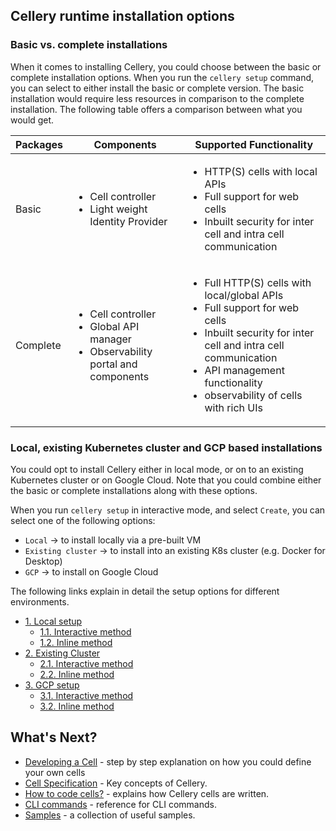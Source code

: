 ## Cellery runtime installation options

### Basic vs. complete installations
When it comes to installing Cellery, you could choose between the basic or complete installation options. When you run the `cellery setup` command, 
you can select to either install the basic or complete version.
The basic installation would require less resources in comparison to the complete installation.
The following table offers a comparison between what you would get.

| Packages | Components | Supported Functionality | 
|----------|------------|-------------------------|
| Basic | <ul><li>Cell controller</li><li>Light weight Identity Provider</li></ul>|<ul><li>HTTP(S) cells with local APIs</li><li>Full support for web cells</li><li>Inbuilt security for inter cell and intra cell communication</li></ul> |
| Complete | <ul><li>Cell controller</li><li>Global API manager</li><li>Observability portal and components</li></ul>| <ul><li>Full HTTP(S) cells with local/global APIs</li><li>Full support for web cells</li><li>Inbuilt security for inter cell and intra cell communication</li><li>API management functionality</li><li>observability of cells with rich UIs</li></ul> |

### Local, existing Kubernetes cluster and GCP based installations

You could opt to install Cellery either in local mode, or on to an existing Kubernetes cluster or on Google Cloud.
Note that you could combine either the basic or complete installations along with these options.

When you run `cellery setup` in interactive mode, and select `Create`, you can select one of the following options:

* `Local` -> to install locally via a pre-built VM 
* `Existing cluster` -> to install into an existing K8s cluster (e.g. Docker for Desktop)
* `GCP` -> to install on Google Cloud

The following links explain in detail the setup options for different environments.

* [1. Local setup](setup/local-setup.md)
    * [1.1. Interactive method](setup/local-setup.md#interactive-method)
    * [1.2. Inline method](setup/local-setup.md#inline-method)
* [2. Existing Cluster](setup/existing-cluster.md)
    * [2.1. Interactive method](setup/existing-cluster.md#interactive-method)
    * [2.2. Inline method](setup/existing-cluster.md#inline-method)
* [3. GCP setup](setup/gcp-setup.md) 
    * [3.1. Interactive method](setup/gcp-setup.md#interactive-method)
    * [3.2. Inline method](setup/gcp-setup.md#inline-method)

## What's Next?
- [Developing a Cell](writing-a-cell.md) - step by step explanation on how you could define your own cells
- [Cell Specification](https://github.com/wso2-cellery/spec/blob/master/README.md) - Key concepts of Cellery.
- [How to code cells?](cellery-syntax.md) - explains how Cellery cells are written.
- [CLI commands](cli-reference.md) - reference for CLI commands.
- [Samples](https://github.com/wso2-cellery/samples/tree/master) - a collection of useful samples.